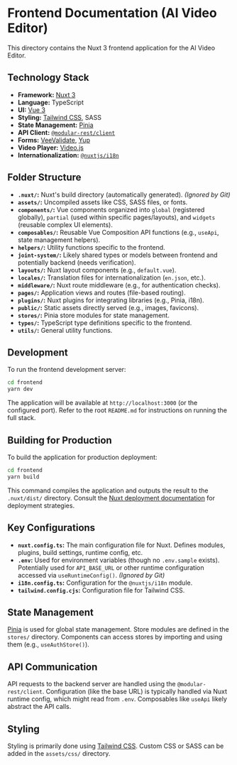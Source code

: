 # Frontend Documentation (AI Video Editor)

This directory contains the Nuxt 3 frontend application for the AI Video Editor.

## Technology Stack

*   **Framework:** [Nuxt 3](https://nuxt.com/)
*   **Language:** TypeScript
*   **UI:** [Vue 3](https://vuejs.org/)
*   **Styling:** [Tailwind CSS](https://tailwindcss.com/), SASS
*   **State Management:** [Pinia](https://pinia.vuejs.org/)
*   **API Client:** [`@modular-rest/client`](https://www.npmjs.com/package/@modular-rest/client)
*   **Forms:** [VeeValidate](https://vee-validate.logaretm.com/v4/), [Yup](https://github.com/jquense/yup)
*   **Video Player:** [Video.js](https://videojs.com/)
*   **Internationalization:** [`@nuxtjs/i18n`](https://i18n.nuxtjs.org/)

## Folder Structure

*   **`.nuxt/`:** Nuxt's build directory (automatically generated). *(Ignored by Git)*
*   **`assets/`:** Uncompiled assets like CSS, SASS files, or fonts.
*   **`components/`:** Vue components organized into `global` (registered globally), `partial` (used within specific pages/layouts), and `widgets` (reusable complex UI elements).
*   **`composables/`:** Reusable Vue Composition API functions (e.g., `useApi`, state management helpers).
*   **`helpers/`:** Utility functions specific to the frontend.
*   **`joint-system/`:** Likely shared types or models between frontend and potentially backend (needs verification).
*   **`layouts/`:** Nuxt layout components (e.g., `default.vue`).
*   **`locales/`:** Translation files for internationalization (`en.json`, etc.).
*   **`middleware/`:** Nuxt route middleware (e.g., for authentication checks).
*   **`pages/`:** Application views and routes (file-based routing).
*   **`plugins/`:** Nuxt plugins for integrating libraries (e.g., Pinia, i18n).
*   **`public/`:** Static assets directly served (e.g., images, favicons).
*   **`stores/`:** Pinia store modules for state management.
*   **`types/`:** TypeScript type definitions specific to the frontend.
*   **`utils/`:** General utility functions.

## Development

To run the frontend development server:

```bash
cd frontend
yarn dev
```

The application will be available at `http://localhost:3000` (or the configured port). Refer to the root `README.md` for instructions on running the full stack.

## Building for Production

To build the application for production deployment:

```bash
cd frontend
yarn build
```

This command compiles the application and outputs the result to the `.nuxt/dist/` directory. Consult the [Nuxt deployment documentation](https://nuxt.com/docs/getting-started/deployment) for deployment strategies.

## Key Configurations

*   **`nuxt.config.ts`:** The main configuration file for Nuxt. Defines modules, plugins, build settings, runtime config, etc.
*   **`.env`:** Used for environment variables (though no `.env.sample` exists). Potentially used for `API_BASE_URL` or other runtime configuration accessed via `useRuntimeConfig()`. *(Ignored by Git)*
*   **`i18n.config.ts`:** Configuration for the `@nuxtjs/i18n` module.
*   **`tailwind.config.cjs`:** Configuration file for Tailwind CSS.

## State Management

[Pinia](https://pinia.vuejs.org/) is used for global state management. Store modules are defined in the `stores/` directory. Components can access stores by importing and using them (e.g., `useAuthStore()`).

## API Communication

API requests to the backend server are handled using the `@modular-rest/client`. Configuration (like the base URL) is typically handled via Nuxt runtime config, which might read from `.env`.
Composables like `useApi` likely abstract the API calls.

## Styling

Styling is primarily done using [Tailwind CSS](https://tailwindcss.com/). Custom CSS or SASS can be added in the `assets/css/` directory.
